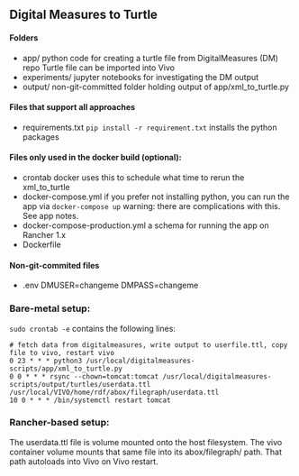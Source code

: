 ## Digital Measures to Turtle

#### Folders

- app/
    python code for creating a turtle file from DigitalMeasures (DM) repo
    Turtle file can be imported into Vivo
- experiments/
    jupyter notebooks for investigating the DM output
- output/
    non-git-committed folder holding output of app/xml_to_turtle.py

#### Files that support all approaches

- requirements.txt
    `pip install -r requirement.txt` installs the python packages

#### Files only used in the docker build (optional):

- crontab
    docker uses this to schedule what time to rerun the xml_to_turtle
- docker-compose.yml
    if you prefer not installing python, you can run the app via `docker-compose up`
    warning: there are complications with this.  See app notes.
- docker-compose-production.yml
    a schema for running the app on Rancher 1.x
- Dockerfile

#### Non-git-commited files

- .env
    DMUSER=changeme
    DMPASS=changeme

### Bare-metal setup:

``sudo crontab -e`` contains the following lines:

```
# fetch data from digitalmeasures, write output to userfile.ttl, copy file to vivo, restart vivo
0 23 * * * python3 /usr/local/digitalmeasures-scripts/app/xml_to_turtle.py
0 0 * * * rsync --chown=tomcat:tomcat /usr/local/digitalmeasures-scripts/output/turtles/userdata.ttl /usr/local/VIVO/home/rdf/abox/filegraph/userdata.ttl
10 0 * * * /bin/systemctl restart tomcat
```

### Rancher-based setup:

The userdata.ttl file is volume mounted onto the host filesystem.  The vivo container volume mounts that same file into its abox/filegraph/ path.  That path autoloads into Vivo on Vivo restart. 